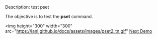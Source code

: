  Description: test pset

The objective is to test the **pset** command.



<img height="300" width="300" src="https://lanl.github.io/docs/assets/images/pset2_tn.gif"
[Next Demo](main_rmmat.md)
